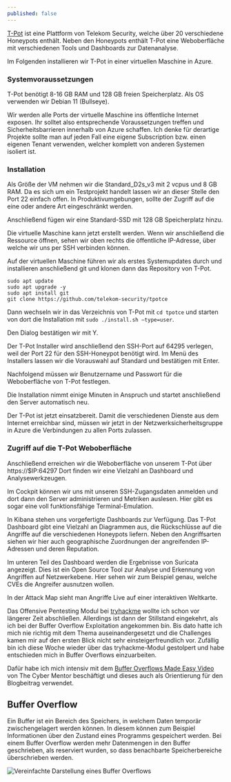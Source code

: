 ```yaml
---
published: false
---
```

[T-Pot](https://github.com/telekom-security/tpotce) ist eine Plattform von Telekom Security, welche über 20 verschiedene Honeypots enthält. Neben den Honeypots enthält T-Pot eine Weboberfläche mit verschiedenen Tools und Dashboards zur Datenanalyse.

Im Folgenden installieren wir T-Pot in einer virtuellen Maschine in Azure.

### Systemvoraussetzungen

T-Pot benötigt 8-16 GB RAM und 128 GB freien Speicherplatz. Als OS verwenden wir Debian 11 (Bullseye).

Wir werden alle Ports der virtuelle Maschine ins öffentliche Internet exposen. Ihr solltet also entsprechende Voraussetzungen treffen und Sicherheitsbarrieren innerhalb von Azure schaffen. Ich denke für derartige Projekte sollte man auf jeden Fall eine eigene Subscription bzw. einen eigenen Tenant verwenden, welcher komplett von anderen Systemen isoliert ist.

### Installation

Als Größe der VM nehmen wir die Standard_D2s_v3 mit 2 vcpus und 8 GB RAM.
Da es sich um ein Testprojekt handelt lassen wir an dieser Stelle den Port 22 einfach offen. In Produktivumgebungen, sollte der Zugriff auf die eine oder andere Art eingeschränkt werden.

Anschließend fügen wir eine Standard-SSD mit 128 GB Speicherplatz hinzu.

Die virtuelle Maschine kann jetzt erstellt werden. Wenn wir anschließend die Ressource öffnen, sehen wir oben rechts die öffentliche IP-Adresse, über welche wir uns per SSH verbinden können.

Auf der virtuellen Maschine führen wir als erstes Systemupdates durch und installieren anschließend git und klonen dann das Repository von T-Pot.

```
sudo apt update
sudo apt upgrade -y
sudo apt install git
git clone https://github.com/telekom-security/tpotce
```

Dann wechseln wir in das Verzeichnis von T-Pot mit `cd tpotce` und starten von dort die Installation mit `sudo ./install.sh —type=user`.

Den Dialog bestätigen wir mit Y. 

Der T-Pot Installer wird anschließend den SSH-Port auf 64295 verlegen, weil der Port 22 für den SSH-Honeypot benötigt wird. Im Menü des Installers lassen wir die Vorauswahl auf Standard und bestätigen mit Enter.

Nachfolgend müssen wir Benutzername und Passwort für die Weboberfläche von T-Pot festlegen.

Die Installation nimmt einige Minuten in Anspruch und startet anschließend den Server automatisch neu.

Der T-Pot ist jetzt einsatzbereit. Damit die verschiedenen Dienste aus dem Internet erreichbar sind, müssen wir jetzt in der Netzwerksicherheitsgruppe in Azure die Verbindungen zu allen Ports zulassen. 


### Zugriff auf die T-Pot Weboberfläche

Anschließend erreichen wir die Weboberfläche von unserem T-Pot über https://$IP:64297 
Dort finden wir eine Vielzahl an Dashboard und Analysewerkzeugen. 

Im Cockpit können wir uns mit unseren SSH-Zugangsdaten anmelden und dort dann den Server administrieren und Metriken auslesen. Hier gibt es sogar eine voll funktionsfähige Terminal-Emulation. 

In Kibana stehen uns vorgefertigte Dashboards zur Verfügung. Das T-Pot Dashboard gibt eine Vielzahl an Diagrammen aus, die Rückschlüsse auf die Angriffe auf die verschiedenen Honeypots liefern. Neben den Angriffsarten siehen wir hier auch geographische Zuordnungen der angreifenden IP-Adressen und deren Reputation. 

Im unteren Teil des Dashboard werden die Ergebnisse von Suricata angezeigt. Dies ist ein Open Source Tool zur Analyse und Erkennung von Angriffen auf Netzwerkebene. Hier sehen wir zum Beispiel genau, welche CVEs die Angreifer ausnutzen wollen.


In der Attack Map sieht man Angriffe Live auf einer interaktiven Weltkarte. 




















Das Offensive Pentesting Modul bei [tryhackme](https://tryhackme.com/path-action/pentesting/join) wollte ich schon vor längerer Zeit abschließen. Allerdings ist dann der Stillstand eingekehrt, als ich bei der Buffer Overflow Exploitation angekommen bin. Bis dato hatte ich mich nie richtig mit dem Thema auseinandergesetzt und die Challenges kamen mir auf den ersten Blick nicht sehr einsteigerfreundlich vor. Zufällig bin ich diese Woche wieder über das tryhackme-Modul gestolpert und habe entschieden mich in Buffer Overflows einzuarbeiten.

Dafür habe ich mich intensiv mit dem [Buffer Overflows Made Easy Video](https://www.youtube.com/watch?v=ncBblM920jw) von The Cyber Mentor beschäftigt und dieses auch als Orientierung für den Blogbeitrag verwendet. 

## Buffer Overflow

Ein Buffer ist ein Bereich des Speichers, in welchem Daten temporär zwischengelagert werden können. In diesem können zum Beispiel Informationen über den Zustand eines Programms gespeichert werden. Bei einem Buffer Overflow werden mehr Datenmengen in den Buffer geschrieben, als reserviert wurden, so dass benachbarte Speicherbereiche überschrieben werden. 

![Vereinfachte Darstellung eines Buffer Overflows]({{site.baseurl}}/images/buffer-00.png)